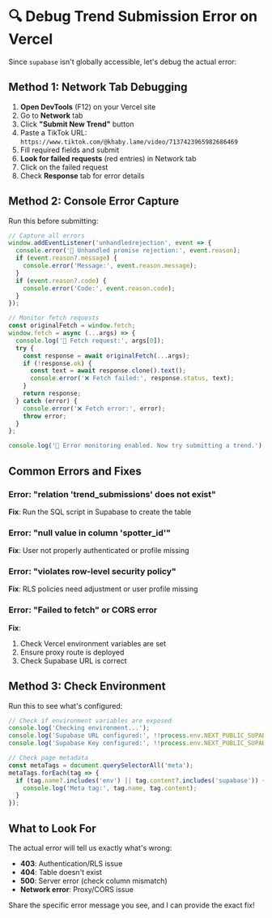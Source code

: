 # 🔍 Debug Trend Submission Error on Vercel

Since `supabase` isn't globally accessible, let's debug the actual error:

## Method 1: Network Tab Debugging

1. **Open DevTools** (F12) on your Vercel site
2. Go to **Network** tab
3. Click **"Submit New Trend"** button
4. Paste a TikTok URL: `https://www.tiktok.com/@khaby.lame/video/7137423965982686469`
5. Fill required fields and submit
6. **Look for failed requests** (red entries) in Network tab
7. Click on the failed request
8. Check **Response** tab for error details

## Method 2: Console Error Capture

Run this before submitting:

```javascript
// Capture all errors
window.addEventListener('unhandledrejection', event => {
  console.error('🔴 Unhandled promise rejection:', event.reason);
  if (event.reason?.message) {
    console.error('Message:', event.reason.message);
  }
  if (event.reason?.code) {
    console.error('Code:', event.reason.code);
  }
});

// Monitor fetch requests
const originalFetch = window.fetch;
window.fetch = async (...args) => {
  console.log('📡 Fetch request:', args[0]);
  try {
    const response = await originalFetch(...args);
    if (!response.ok) {
      const text = await response.clone().text();
      console.error('❌ Fetch failed:', response.status, text);
    }
    return response;
  } catch (error) {
    console.error('❌ Fetch error:', error);
    throw error;
  }
};

console.log('🎯 Error monitoring enabled. Now try submitting a trend.');
```

## Common Errors and Fixes

### Error: "relation 'trend_submissions' does not exist"
**Fix**: Run the SQL script in Supabase to create the table

### Error: "null value in column 'spotter_id'"
**Fix**: User not properly authenticated or profile missing

### Error: "violates row-level security policy"
**Fix**: RLS policies need adjustment or user profile missing

### Error: "Failed to fetch" or CORS error
**Fix**: 
1. Check Vercel environment variables are set
2. Ensure proxy route is deployed
3. Check Supabase URL is correct

## Method 3: Check Environment

Run this to see what's configured:

```javascript
// Check if environment variables are exposed
console.log('Checking environment...');
console.log('Supabase URL configured:', !!process.env.NEXT_PUBLIC_SUPABASE_URL);
console.log('Supabase Key configured:', !!process.env.NEXT_PUBLIC_SUPABASE_ANON_KEY);

// Check page metadata
const metaTags = document.querySelectorAll('meta');
metaTags.forEach(tag => {
  if (tag.name?.includes('env') || tag.content?.includes('supabase')) {
    console.log('Meta tag:', tag.name, tag.content);
  }
});
```

## What to Look For

The actual error will tell us exactly what's wrong:
- **403**: Authentication/RLS issue
- **404**: Table doesn't exist
- **500**: Server error (check column mismatch)
- **Network error**: Proxy/CORS issue

Share the specific error message you see, and I can provide the exact fix!
